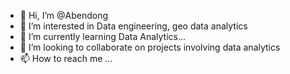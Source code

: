 - 👋 Hi, I’m @Abendong
- 👀 I’m interested in Data engineering, geo data analytics
- 🌱 I’m currently learning Data Analytics...
- 💞️ I’m looking to collaborate on projects involving data analytics
- 📫 How to reach me ...

<!---
Abendong/Abendong is a ✨ special ✨ repository because its `README.md` (this file) appears on your GitHub profile.
You can click the Preview link to take a look at your changes.
--->

